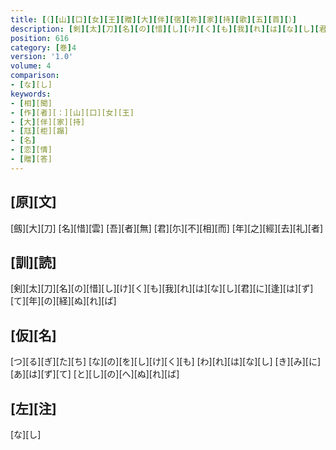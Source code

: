 ```yaml
---
title: [（][山][口][女][王][贈][大][伴][宿][祢][家][持][歌][五][首][）]
description: [剣][太][刀][名][の][惜][し][け][く][も][我][れ][は][な][し][君][に][逢][は][ず][て][年][の][経][ぬ][れ][ば]
position: 616
category: [巻]4
version: '1.0'
volume: 4
comparison:
- [な][し]
keywords:
- [相][聞]
- [作][者][：][山][口][女][王]
- [大][伴][家][持]
- [尫][柜][蹋]
- [名]
- [恋][情]
- [贈][答]
---
```


## [原][文]

[劔][大][刀] [名][惜][雲] [吾][者][無] [君][尓][不][相][而] [年][之][經][去][礼][者]

## [訓][読]

[剣][太][刀][名][の][惜][し][け][く][も][我][れ][は][な][し][君][に][逢][は][ず][て][年][の][経][ぬ][れ][ば]

## [仮][名]

[つ][る][ぎ][た][ち] [な][の][を][し][け][く][も] [わ][れ][は][な][し] [き][み][に][あ][は][ず][て] [と][し][の][へ][ぬ][れ][ば]

## [左][注]

[な][し]
